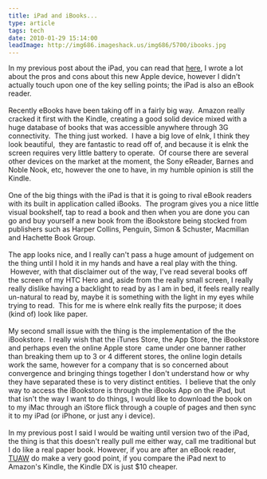 ```yaml
---
title: iPad and iBooks...
type: article
tags: tech
date: 2010-01-29 15:14:00
leadImage: http://img686.imageshack.us/img686/5700/ibooks.jpg
---
```

In my previous post about the iPad, you can read that <a href="http://jamesdoc.blogspot.com/2010/01/response-to-ipad.html">here</a>, I wrote a lot about the pros and cons about this new Apple device, however I didn't actually touch upon one of the key selling points; the iPad is also an eBook reader.<br /><br />Recently eBooks have been taking off in a fairly big way. &nbsp;Amazon really cracked it first with the Kindle, creating a good solid device mixed with a huge database of books that was&nbsp;accessible&nbsp;anywhere through 3G connectivity. &nbsp;The thing just worked. &nbsp;I have a big love of eInk, I think they look&nbsp;beautiful,&nbsp;&nbsp;they are fantastic to read off of, and because it is eInk the screen requires very little battery to operate. &nbsp;Of course there are several other devices on the market at the moment, the Sony eReader, Barnes and Noble Nook, etc, however the one to have, in my humble opinion is still the Kindle.<br /><br />One of the big things with the iPad is that it is going to rival eBook readers with its built in application called iBooks. &nbsp;The program gives you a nice little visual bookshelf, tap to read a book and then when you are done you can go and buy yourself a new book from the iBookstore being stocked from publishers such as Harper Collins, Penguin, Simon &amp; Schuster, Macmillan and Hachette Book Group.<br /><br />The app looks nice, and I really can't pass a huge amount of judgement on the thing until I hold it in my hands and have a real play with the thing. &nbsp;However, with that disclaimer out of the way, I've read several books off the screen of my HTC Hero and, aside from the really small screen, I really really dislike having a backlight to read by as I am in bed, it feels really really un-natural to read by, maybe it is something with the light in my eyes while trying to read. &nbsp;This for me is where eInk really fits the purpose; it does (kind of) look like paper.<br /><br />My second small issue with the thing is the implementation of the the iBookstore. &nbsp;I really wish that the iTunes Store, the App Store, the iBookstore and perhaps even the online Apple store &nbsp;came under one banner rather than breaking them up to 3 or 4 different stores, the online login details work the same, however for a company that is so concerned about convergence and bringing things together I don't understand how or why they have&nbsp;separated&nbsp;these is to very distinct&nbsp;entities. &nbsp;I believe that the only way to access the iBookstore is through the iBooks App on the iPad, but that isn't the way I want to do things, I would like to download the book on to my iMac through an iStore flick through a couple of pages and then sync it to my iPad (or iPhone, or just any i device).<br /><br />In my previous post I said I would be waiting until version two of the iPad, the thing is that this doesn't really pull me either way, call me traditional but I do like a real paper book. However, if you are after an eBook reader, <a href="http://www.tuaw.com/2010/01/28/ipad-vs-kindle-which-way-to-go/">TUAW</a>&nbsp;do make a very good point, if you compare the iPad next to Amazon's Kindle, the Kindle DX is just $10 cheaper.
